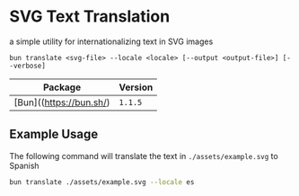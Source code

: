 # SVG Text Translation

a simple utility for internationalizing text in SVG images

```
bun translate <svg-file> --locale <locale> [--output <output-file>] [--verbose]
```

| Package | Version |
|     --- |     --- |
| [Bun]((https://bun.sh/) | `1.1.5` |


## Example Usage

The following command will translate the text in `./assets/example.svg` to Spanish

```bash
bun translate ./assets/example.svg --locale es
```
